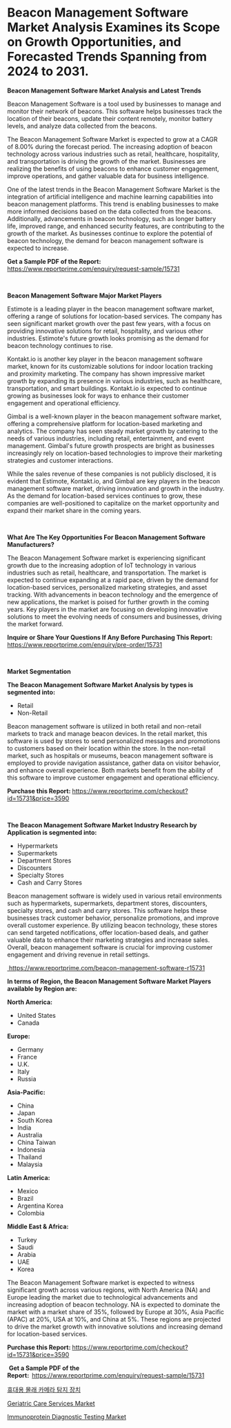 <p><h1>Beacon Management Software Market Analysis Examines its Scope on Growth Opportunities, and Forecasted Trends Spanning from 2024 to 2031.</h1></p><p><strong>Beacon Management Software Market Analysis and Latest Trends</strong></p>
<p><p>Beacon Management Software is a tool used by businesses to manage and monitor their network of beacons. This software helps businesses track the location of their beacons, update their content remotely, monitor battery levels, and analyze data collected from the beacons.</p><p>The Beacon Management Software Market is expected to grow at a CAGR of 8.00% during the forecast period. The increasing adoption of beacon technology across various industries such as retail, healthcare, hospitality, and transportation is driving the growth of the market. Businesses are realizing the benefits of using beacons to enhance customer engagement, improve operations, and gather valuable data for business intelligence.</p><p>One of the latest trends in the Beacon Management Software Market is the integration of artificial intelligence and machine learning capabilities into beacon management platforms. This trend is enabling businesses to make more informed decisions based on the data collected from the beacons. Additionally, advancements in beacon technology, such as longer battery life, improved range, and enhanced security features, are contributing to the growth of the market. As businesses continue to explore the potential of beacon technology, the demand for beacon management software is expected to increase.</p></p>
<p><strong>Get a Sample PDF of the Report:&nbsp;</strong> <a href="https://www.reportprime.com/enquiry/request-sample/15731">https://www.reportprime.com/enquiry/request-sample/15731</a></p>
<p>&nbsp;</p>
<p><strong>Beacon Management Software Major Market Players</strong></p>
<p><p>Estimote is a leading player in the beacon management software market, offering a range of solutions for location-based services. The company has seen significant market growth over the past few years, with a focus on providing innovative solutions for retail, hospitality, and various other industries. Estimote's future growth looks promising as the demand for beacon technology continues to rise.</p><p>Kontakt.io is another key player in the beacon management software market, known for its customizable solutions for indoor location tracking and proximity marketing. The company has shown impressive market growth by expanding its presence in various industries, such as healthcare, transportation, and smart buildings. Kontakt.io is expected to continue growing as businesses look for ways to enhance their customer engagement and operational efficiency.</p><p>Gimbal is a well-known player in the beacon management software market, offering a comprehensive platform for location-based marketing and analytics. The company has seen steady market growth by catering to the needs of various industries, including retail, entertainment, and event management. Gimbal's future growth prospects are bright as businesses increasingly rely on location-based technologies to improve their marketing strategies and customer interactions.</p><p>While the sales revenue of these companies is not publicly disclosed, it is evident that Estimote, Kontakt.io, and Gimbal are key players in the beacon management software market, driving innovation and growth in the industry. As the demand for location-based services continues to grow, these companies are well-positioned to capitalize on the market opportunity and expand their market share in the coming years.</p></p>
<p>&nbsp;</p>
<p><strong>What Are The Key Opportunities For Beacon Management Software Manufacturers?</strong></p>
<p><p>The Beacon Management Software market is experiencing significant growth due to the increasing adoption of IoT technology in various industries such as retail, healthcare, and transportation. The market is expected to continue expanding at a rapid pace, driven by the demand for location-based services, personalized marketing strategies, and asset tracking. With advancements in beacon technology and the emergence of new applications, the market is poised for further growth in the coming years. Key players in the market are focusing on developing innovative solutions to meet the evolving needs of consumers and businesses, driving the market forward.</p></p>
<p><strong>Inquire or Share Your Questions If Any Before Purchasing This Report:</strong> <a href="https://www.reportprime.com/enquiry/pre-order/15731">https://www.reportprime.com/enquiry/pre-order/15731</a></p>
<p>&nbsp;</p>
<p><strong>Market Segmentation</strong></p>
<p><strong>The Beacon Management Software Market Analysis by types is segmented into:</strong></p>
<p><ul><li>Retail</li><li>Non-Retail</li></ul></p>
<p><p>Beacon management software is utilized in both retail and non-retail markets to track and manage beacon devices. In the retail market, this software is used by stores to send personalized messages and promotions to customers based on their location within the store. In the non-retail market, such as hospitals or museums, beacon management software is employed to provide navigation assistance, gather data on visitor behavior, and enhance overall experience. Both markets benefit from the ability of this software to improve customer engagement and operational efficiency.</p></p>
<p><strong>Purchase this Report:&nbsp;</strong><a href="https://www.reportprime.com/checkout?id=15731&price=3590">https://www.reportprime.com/checkout?id=15731&price=3590</a></p>
<p>&nbsp;</p>
<p><strong>The Beacon Management Software Market Industry Research by Application is segmented into:</strong></p>
<p><ul><li>Hypermarkets</li><li>Supermarkets</li><li>Department Stores</li><li>Discounters</li><li>Specialty Stores</li><li>Cash and Carry Stores</li></ul></p>
<p><p>Beacon management software is widely used in various retail environments such as hypermarkets, supermarkets, department stores, discounters, specialty stores, and cash and carry stores. This software helps these businesses track customer behavior, personalize promotions, and improve overall customer experience. By utilizing beacon technology, these stores can send targeted notifications, offer location-based deals, and gather valuable data to enhance their marketing strategies and increase sales. Overall, beacon management software is crucial for improving customer engagement and driving revenue in retail settings.</p></p>
<p><a href="https://www.reportprime.com/beacon-management-software-r15731">&nbsp;https://www.reportprime.com/beacon-management-software-r15731</a></p>
<p><strong>In terms of Region, the Beacon Management Software Market Players available by Region are:</strong></p>
<p>
    <p> <strong> North America: </strong>
        <ul>
            <li>United States</li>
            <li>Canada</li>
        </ul>
        </p> 
    <p> <strong> Europe: </strong>
        <ul>
            <li>Germany</li>
            <li>France</li>
            <li>U.K.</li>
            <li>Italy</li>
            <li>Russia</li>
        </ul>
        </p> 
    <p> <strong> Asia-Pacific: </strong>
        <ul>
            <li>China</li>
            <li>Japan</li>
            <li>South Korea</li>
            <li>India</li>
            <li>Australia</li>
            <li>China Taiwan</li>
            <li>Indonesia</li>
            <li>Thailand</li>
            <li>Malaysia</li>
        </ul>
        </p> 
    <p> <strong> Latin America: </strong>
        <ul>
            <li>Mexico</li>
            <li>Brazil</li>
            <li>Argentina Korea</li>
            <li>Colombia</li>
        </ul>
        </p> 
    <p> <strong> Middle East & Africa: </strong>
        <ul>
            <li>Turkey</li>
            <li>Saudi</li>
            <li>Arabia</li>
            <li>UAE</li>
            <li>Korea</li>
        </ul>
    </p>
    </p>
<p><p>The Beacon Management Software market is expected to witness significant growth across various regions, with North America (NA) and Europe leading the market due to technological advancements and increasing adoption of beacon technology. NA is expected to dominate the market with a market share of 35%, followed by Europe at 30%, Asia Pacific (APAC) at 20%, USA at 10%, and China at 5%. These regions are projected to drive the market growth with innovative solutions and increasing demand for location-based services.</p></p>
<p><strong>Purchase this Report: </strong><a href="https://www.reportprime.com/checkout?id=15731&price=3590">https://www.reportprime.com/checkout?id=15731&price=3590</a></p>
<p>&nbsp;<strong>Get a Sample PDF of the Report:&nbsp;&nbsp;</strong><a href="https://www.reportprime.com/enquiry/request-sample/15731">https://www.reportprime.com/enquiry/request-sample/15731</a></p>
<p><strong></strong></p>
<p><p><a href="https://github.com/xvz497517413/Market-Research-Report-List-3/blob/main/1927054123208.md">휴대용 몰래 카메라 탐지 장치</a></p><p><a href="https://github.com/AnnChovey2023/Market-Research-Report-List-2/blob/main/geriatric-care-services-market.md">Geriatric Care Services Market</a></p><p><a href="https://github.com/ZackaryHalvorson2023/Market-Research-Report-List-2/blob/main/immunoprotein-diagnostic-testing-market.md">Immunoprotein Diagnostic Testing Market</a></p></p>